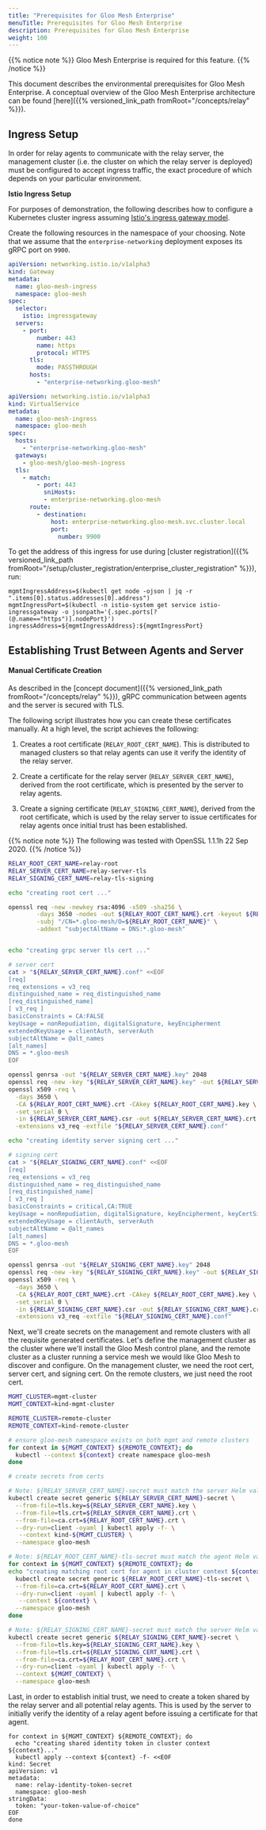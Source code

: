 ```yaml
---
title: "Prerequisites for Gloo Mesh Enterprise"
menuTitle: Prerequisites for Gloo Mesh Enterprise
description: Prerequisites for Gloo Mesh Enterprise
weight: 100
---
```


{{% notice note %}} Gloo Mesh Enterprise is required for this feature. {{% /notice %}}

This document describes the environmental prerequisites for Gloo Mesh Enterprise.
A conceptual overview of the Gloo Mesh Enterprise architecture can be found [here]({{% versioned_link_path fromRoot="/concepts/relay" %}}).

## Ingress Setup

In order for relay agents to communicate with the relay server, the management cluster
(i.e. the cluster on which the relay server is deployed) must be configured to accept
ingress traffic, the exact procedure of which depends on your particular environment.

**Istio Ingress Setup**

For purposes of demonstration, the following describes how to configure a Kubernetes
cluster ingress assuming [Istio's ingress gateway model](https://istio.io/latest/docs/tasks/traffic-management/ingress/ingress-control/).


Create the following resources in the namespace of your choosing. Note that
we assume that the `enterprise-networking` deployment exposes its gRPC port on `9900`.

```yaml
apiVersion: networking.istio.io/v1alpha3
kind: Gateway
metadata:
  name: gloo-mesh-ingress
  namespace: gloo-mesh
spec:
  selector:
    istio: ingressgateway
  servers:
    - port:
        number: 443
        name: https
        protocol: HTTPS
      tls:
        mode: PASSTHROUGH
      hosts:
        - "enterprise-networking.gloo-mesh"
```

```yaml
apiVersion: networking.istio.io/v1alpha3
kind: VirtualService
metadata:
  name: gloo-mesh-ingress
  namespace: gloo-mesh
spec:
  hosts:
    - "enterprise-networking.gloo-mesh"
  gateways:
    - gloo-mesh/gloo-mesh-ingress
  tls:
    - match:
        - port: 443
          sniHosts:
          - enterprise-networking.gloo-mesh
      route:
        - destination:
            host: enterprise-networking.gloo-mesh.svc.cluster.local
            port:
              number: 9900
```

To get the address of this ingress for use during [cluster registration]({{% versioned_link_path fromRoot="/setup/cluster_registration/enterprise_cluster_registration" %}}), run:

```shell
mgmtIngressAddress=$(kubectl get node -ojson | jq -r ".items[0].status.addresses[0].address")
mgmtIngressPort=$(kubectl -n istio-system get service istio-ingressgateway -o jsonpath='{.spec.ports[?(@.name=="https")].nodePort}')
ingressAddress=${mgmtIngressAddress}:${mgmtIngressPort}
```

## Establishing Trust Between Agents and Server

#### Manual Certificate Creation

As described in the [concept document]({{% versioned_link_path fromRoot="/concepts/relay" %}}),
gRPC communication between agents and the server is secured with TLS.

The following script illustrates how you can create these certificates manually.
At a high level, the script achieves the following:

1. Creates a root certificate (`RELAY_ROOT_CERT_NAME`). This is distributed to managed clusters
   so that relay agents can use it verify the identity of the relay server.

2. Create a certificate for the relay server (`RELAY_SERVER_CERT_NAME`), derived from the root certificate,
   which is presented by the server to relay agents.

3. Create a signing certificate (`RELAY_SIGNING_CERT_NAME`), derived from the root certificate,
   which is used by the relay server to issue certificates for relay agents once initial trust has been established.

{{% notice note %}} The following was tested with OpenSSL 1.1.1h  22 Sep 2020. {{% /notice %}}

```bash
RELAY_ROOT_CERT_NAME=relay-root
RELAY_SERVER_CERT_NAME=relay-server-tls
RELAY_SIGNING_CERT_NAME=relay-tls-signing

echo "creating root cert ..."

openssl req -new -newkey rsa:4096 -x509 -sha256 \
        -days 3650 -nodes -out ${RELAY_ROOT_CERT_NAME}.crt -keyout ${RELAY_ROOT_CERT_NAME}.key \
        -subj "/CN=*.gloo-mesh/O=${RELAY_ROOT_CERT_NAME}" \
        -addext "subjectAltName = DNS:*.gloo-mesh"


echo "creating grpc server tls cert ..."

# server cert
cat > "${RELAY_SERVER_CERT_NAME}.conf" <<EOF
[req]
req_extensions = v3_req
distinguished_name = req_distinguished_name
[req_distinguished_name]
[ v3_req ]
basicConstraints = CA:FALSE
keyUsage = nonRepudiation, digitalSignature, keyEncipherment
extendedKeyUsage = clientAuth, serverAuth
subjectAltName = @alt_names
[alt_names]
DNS = *.gloo-mesh
EOF

openssl genrsa -out "${RELAY_SERVER_CERT_NAME}.key" 2048
openssl req -new -key "${RELAY_SERVER_CERT_NAME}.key" -out ${RELAY_SERVER_CERT_NAME}.csr -subj "/CN=*.gloo-mesh/O=${RELAY_SERVER_CERT_NAME}" -config "${RELAY_SERVER_CERT_NAME}.conf"
openssl x509 -req \
  -days 3650 \
  -CA ${RELAY_ROOT_CERT_NAME}.crt -CAkey ${RELAY_ROOT_CERT_NAME}.key \
  -set_serial 0 \
  -in ${RELAY_SERVER_CERT_NAME}.csr -out ${RELAY_SERVER_CERT_NAME}.crt \
  -extensions v3_req -extfile "${RELAY_SERVER_CERT_NAME}.conf"

echo "creating identity server signing cert ..."

# signing cert
cat > "${RELAY_SIGNING_CERT_NAME}.conf" <<EOF
[req]
req_extensions = v3_req
distinguished_name = req_distinguished_name
[req_distinguished_name]
[ v3_req ]
basicConstraints = critical,CA:TRUE
keyUsage = nonRepudiation, digitalSignature, keyEncipherment, keyCertSign
extendedKeyUsage = clientAuth, serverAuth
subjectAltName = @alt_names
[alt_names]
DNS = *.gloo-mesh
EOF

openssl genrsa -out "${RELAY_SIGNING_CERT_NAME}.key" 2048
openssl req -new -key "${RELAY_SIGNING_CERT_NAME}.key" -out ${RELAY_SIGNING_CERT_NAME}.csr -subj "/CN=*.gloo-mesh/O=${RELAY_SIGNING_CERT_NAME}" -config "${RELAY_SIGNING_CERT_NAME}.conf"
openssl x509 -req \
  -days 3650 \
  -CA ${RELAY_ROOT_CERT_NAME}.crt -CAkey ${RELAY_ROOT_CERT_NAME}.key \
  -set_serial 0 \
  -in ${RELAY_SIGNING_CERT_NAME}.csr -out ${RELAY_SIGNING_CERT_NAME}.crt \
  -extensions v3_req -extfile "${RELAY_SIGNING_CERT_NAME}.conf"
```

Next, we'll create secrets on the management and remote clusters with all the requisite generated certificates. Let's
define the management cluster as the cluster where we'll install the Gloo Mesh control plane, and the remote cluster as
a cluster running a service mesh we would like Gloo Mesh to discover and configure. On the management cluster, we need
the root cert, server cert, and signing cert. On the remote clusters, we just need the root cert.

```bash
MGMT_CLUSTER=mgmt-cluster
MGMT_CONTEXT=kind-mgmt-cluster

REMOTE_CLUSTER=remote-cluster
REMOTE_CONTEXT=kind-remote-cluster

# ensure gloo-mesh namespace exists on both mgmt and remote clusters
for context in ${MGMT_CONTEXT} ${REMOTE_CONTEXT}; do
  kubectl --context ${context} create namespace gloo-mesh
done

# create secrets from certs

# Note: ${RELAY_SERVER_CERT_NAME}-secret must match the server Helm value `relayTlsSecret.Name`
kubectl create secret generic ${RELAY_SERVER_CERT_NAME}-secret \
  --from-file=tls.key=${RELAY_SERVER_CERT_NAME}.key \
  --from-file=tls.crt=${RELAY_SERVER_CERT_NAME}.crt \
  --from-file=ca.crt=${RELAY_ROOT_CERT_NAME}.crt \
  --dry-run=client -oyaml | kubectl apply -f- \
   --context kind-${MGMT_CLUSTER} \
  --namespace gloo-mesh

# Note: ${RELAY_ROOT_CERT_NAME}-tls-secret must match the agent Helm value `relay.rootTlsSecret.Name`
for context in ${MGMT_CONTEXT} ${REMOTE_CONTEXT}; do
echo "creating matching root cert for agent in cluster context ${context}..."
  kubectl create secret generic ${RELAY_ROOT_CERT_NAME}-tls-secret \
  --from-file=ca.crt=${RELAY_ROOT_CERT_NAME}.crt \
  --dry-run=client -oyaml | kubectl apply -f- \
   --context ${context} \
  --namespace gloo-mesh
done

# Note: ${RELAY_SIGNING_CERT_NAME}-secret must match the server Helm value `signingTlsSecret.Name`
kubectl create secret generic ${RELAY_SIGNING_CERT_NAME}-secret \
  --from-file=tls.key=${RELAY_SIGNING_CERT_NAME}.key \
  --from-file=tls.crt=${RELAY_SIGNING_CERT_NAME}.crt \
  --from-file=ca.crt=${RELAY_ROOT_CERT_NAME}.crt \
  --dry-run=client -oyaml | kubectl apply -f- \
  --context ${MGMT_CONTEXT} \
  --namespace gloo-mesh
```

Last, in order to establish initial trust, we need to create a token shared by the relay server and all potential relay agents.
This is used by the server to initially verify the identity of a relay agent before issuing a certificate for that agent.

```shell
for context in ${MGMT_CONTEXT} ${REMOTE_CONTEXT}; do
  echo "creating shared identity token in cluster context ${context}..."
  kubectl apply --context ${context} -f- <<EOF
kind: Secret
apiVersion: v1
metadata:
  name: relay-identity-token-secret
  namespace: gloo-mesh
stringData:
  token: "your-token-value-of-choice"
EOF
done
```

